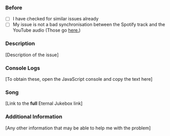 ### Before
- [ ] I have checked for similar issues already
- [ ] My issue is not a bad synchronisation between the Spotify track and the YouTube audio (Those go [here.](https://github.com/UnderMybrella/EternalJukebox/issues/31))

### Description
[Description of the issue]

### Console Logs
[To obtain these, open the JavaScript console and copy the text here]

### Song
[Link to the **full** Eternal Jukebox link]

### Additional Information
[Any other information that may be able to help me with the problem]
